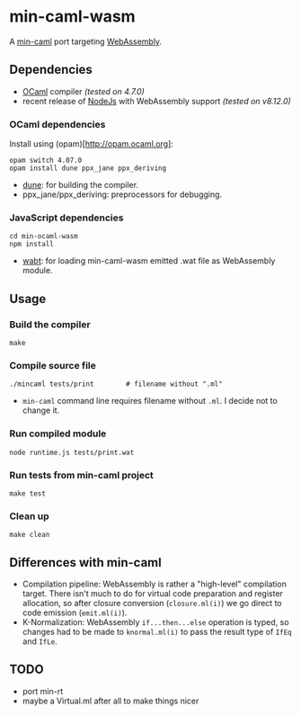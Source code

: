 # min-caml-wasm

A [min-caml](https://github.com/esumii/min-caml) port targeting [WebAssembly](https://webassembly.org).

## Dependencies

- [OCaml](http://ocaml.org/) compiler *(tested on 4.7.0)*
- recent release of [NodeJs](https://nodejs.org/) with WebAssembly support *(tested on v8.12.0)*

### OCaml dependencies

Install using (opam)[http://opam.ocaml.org]:

```
opam switch 4.07.0
opam install dune ppx_jane ppx_deriving
```

- [dune](https://dune.build/): for building the compiler.
- ppx_jane/ppx_deriving: preprocessors for debugging.

### JavaScript dependencies

```
cd min-ocaml-wasm
npm install
```

- [wabt](https://www.npmjs.com/package/wabt): for loading min-caml-wasm emitted .wat file as WebAssembly module.

## Usage

### Build the compiler

```
make
```

### Compile source file

```
./mincaml tests/print        # filename without ".ml"
```

- ```min-caml``` command line requires filename without ```.ml```. I decide not to change it.

### Run compiled module

```
node runtime.js tests/print.wat
```

### Run tests from min-caml project

```
make test
```

### Clean up

```
make clean
```

## Differences with min-caml

- Compilation pipeline: WebAssembly is rather a "high-level" compilation target. There isn't much to do for virtual code preparation and register allocation, so after closure conversion (```closure.ml(i)```) we go direct to code emission (```emit.ml(i)```).
- K-Normalization: WebAssembly ```if...then...else``` operation is typed, so changes had to be made to ```knormal.ml(i)``` to pass the result type of ```IfEq``` and ```IfLe```.


## TODO

- port min-rt
- maybe a Virtual.ml after all to make things nicer
